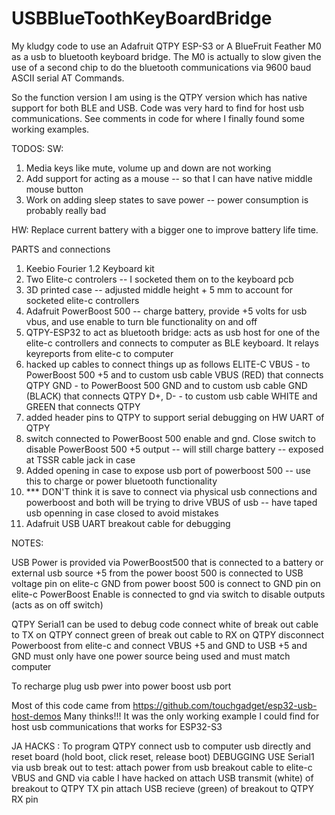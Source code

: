 # USBBlueToothKeyBoardBridge
My kludgy code to use an Adafruit QTPY ESP-S3 or A BlueFruit Feather M0 as a usb to
bluetooth keyboard bridge.  The M0 is actually to slow given the use of a second
chip to do the bluetooth communications via 9600 baud ASCII serial AT Commands.

So the function version I am using is the QTPY version which has native support for both
BLE and USB.  Code was very hard to find for host usb communications.  See comments in code
for where I finally found some working examples.

TODOS:
SW:
1. Media keys like mute, volume up and down are not working
2. Add support for acting as a mouse -- so that I can have native middle mouse button
3. Work on adding sleep states to save power -- power consumption is probably really bad

HW:
Replace current battery with a bigger one to improve battery life time.

PARTS and connections
   1. Keebio Fourier 1.2 Keyboard kit
   2. Two Elite-c controlers -- I socketed them on to the keyboard pcb 
   3. 3D printed case -- adjusted middle height + 5 mm to account for socketed elite-c controllers
   4. Adafruit PowerBoost 500 -- charge battery, provide +5 volts for usb vbus, and use enable to
      turn ble functionality on and off
   5. QTPY-ESP32 to act as bluetooth bridge: acts as usb host for one of the elite-c controllers
      and connects to computer as BLE keyboard.  It relays keyreports from elite-c to computer
   6. hacked up cables to connect things up as follows
       ELITE-C
        VBUS - to PowerBoost 500 +5 and to custom usb cable VBUS (RED) that connects QTPY
	GND  - to PowerBoost 500 GND and to custom usb cable GND (BLACK) that connects QTPY
	D+, D- - to custom usb cable WHITE and GREEN that connects QTPY
   7. added header pins to QTPY to support serial debugging on HW UART of QTPY
   8. switch connected to PowerBoost 500 enable and gnd.  Close switch to disable PowerBoost 500
      +5 output -- will still charge battery -- exposed at TSSR cable jack in case
   9. Added opening in case to expose usb port of powerboost 500 -- use this to charge or power
      bluetooth functionality
  10. *** DON'T think it is save to connect via physical usb connections and powerboost and both
      will be trying to drive VBUS of usb -- have taped usb openning in case closed to avoid
      mistakes
  11. Adafruit USB UART breakout cable for debugging
  
NOTES:

   USB Power is provided via PowerBoost500 that is connected to a battery or external usb source
   +5 from the power boost 500 is connected to USB voltage pin on elite-c
   GND from power boost 500 is connect to GND pin on elite-c
   PowerBoost Enable is connected to gnd via switch to disable outputs (acts as on off switch)

   QTPY  Serial1 can be used to debug code
       connect white of break out cable to TX on QTPY
       connect green of break out cable to RX on QTPY
       disconnect Powerboost from  elite-c and connect VBUS +5 and GND to USB +5 and GND 
       must only have one power source being used and must match computer
  
   To recharge plug usb pwer into power boost usb port


 Most of this code came from https://github.com/touchgadget/esp32-usb-host-demos
 Many thinks!!! It was the only working example I could find for host usb 
 communications that works for ESP32-S3

JA HACKS :
 To program QTPY connect usb to computer usb directly and reset board (hold boot, click reset, release boot)
 DEBUGGING
   USE Serial1 via usb break out to test:
   attach power from usb breakout cable to elite-c VBUS and GND via cable I have hacked on
   attach USB transmit (white) of breakout to QTPY TX pin
   attach USB recieve  (green) of breakout to QTPY RX pin


